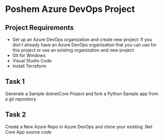 # Poshem Azure DevOps Project

## Project Requirements

- Set up an Azure DevOps organization and create new project: If you don't already have an Azure DevOps organization that you can use for this project or use an existing organization and new project
- Git for Windows
- Visual Studio Code
- Install Terraform 


## Task 1
Generate a Sample dotnetCore Project and fork a Python Sample app from a git repository

## Task 2 
Create a New Azure Repo in Azure DevOps and clone your existing .Net Core App source code
